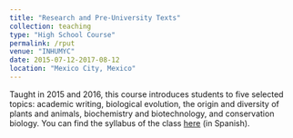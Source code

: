 ```yaml
---
title: "Research and Pre-University Texts"
collection: teaching
type: "High School Course"
permalink: /rput
venue: "INHUMYC"
date: 2015-07-12-2017-08-12
location: "Mexico City, Mexico"
---
```


Taught in 2015 and 2016, this course introduces students to five selected topics: academic writing, biological evolution, the origin and diversity of plants and animals, biochemistry and biotechnology, and conservation biology. You can find the syllabus of the class [here](http://mauriciobetan.github.io/files/rputsyllabus.pdf) (in Spanish).
